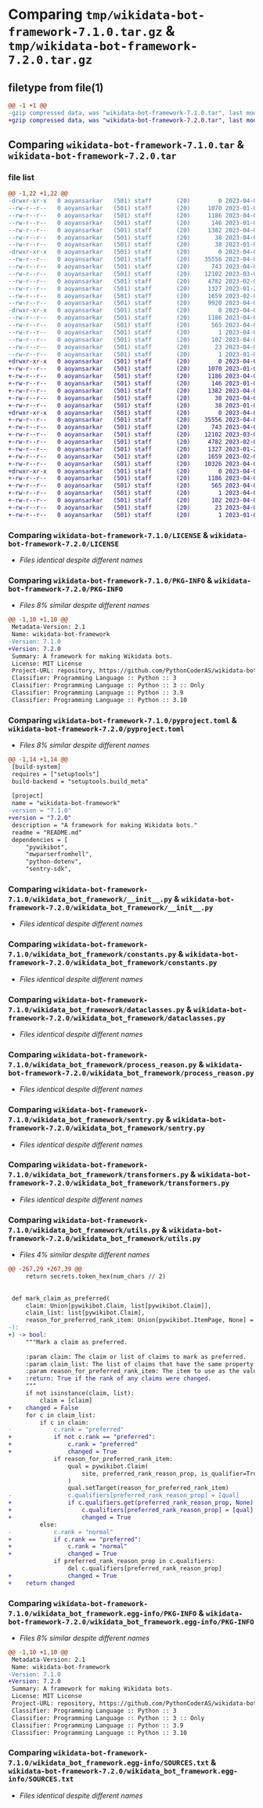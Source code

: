 # Comparing `tmp/wikidata-bot-framework-7.1.0.tar.gz` & `tmp/wikidata-bot-framework-7.2.0.tar.gz`

## filetype from file(1)

```diff
@@ -1 +1 @@
-gzip compressed data, was "wikidata-bot-framework-7.1.0.tar", last modified: Sat Apr  8 22:59:49 2023, max compression
+gzip compressed data, was "wikidata-bot-framework-7.2.0.tar", last modified: Sat Apr  8 23:34:49 2023, max compression
```

## Comparing `wikidata-bot-framework-7.1.0.tar` & `wikidata-bot-framework-7.2.0.tar`

### file list

```diff
@@ -1,22 +1,22 @@
-drwxr-xr-x   0 aoyansarkar   (501) staff       (20)        0 2023-04-08 22:59:49.033688 wikidata-bot-framework-7.1.0/
--rw-r--r--   0 aoyansarkar   (501) staff       (20)     1070 2023-01-08 17:41:08.000000 wikidata-bot-framework-7.1.0/LICENSE
--rw-r--r--   0 aoyansarkar   (501) staff       (20)     1186 2023-04-08 22:59:49.033325 wikidata-bot-framework-7.1.0/PKG-INFO
--rw-r--r--   0 aoyansarkar   (501) staff       (20)      146 2023-01-08 17:41:08.000000 wikidata-bot-framework-7.1.0/README.md
--rw-r--r--   0 aoyansarkar   (501) staff       (20)     1382 2023-04-08 22:59:05.000000 wikidata-bot-framework-7.1.0/pyproject.toml
--rw-r--r--   0 aoyansarkar   (501) staff       (20)       38 2023-04-08 22:59:49.033779 wikidata-bot-framework-7.1.0/setup.cfg
--rw-r--r--   0 aoyansarkar   (501) staff       (20)       38 2023-01-08 18:32:42.000000 wikidata-bot-framework-7.1.0/setup.py
-drwxr-xr-x   0 aoyansarkar   (501) staff       (20)        0 2023-04-08 22:59:49.028634 wikidata-bot-framework-7.1.0/wikidata_bot_framework/
--rw-r--r--   0 aoyansarkar   (501) staff       (20)    35556 2023-04-08 22:57:57.000000 wikidata-bot-framework-7.1.0/wikidata_bot_framework/__init__.py
--rw-r--r--   0 aoyansarkar   (501) staff       (20)      743 2023-04-08 22:52:06.000000 wikidata-bot-framework-7.1.0/wikidata_bot_framework/constants.py
--rw-r--r--   0 aoyansarkar   (501) staff       (20)    12102 2023-03-04 17:24:25.000000 wikidata-bot-framework-7.1.0/wikidata_bot_framework/dataclasses.py
--rw-r--r--   0 aoyansarkar   (501) staff       (20)     4782 2023-02-03 21:36:54.000000 wikidata-bot-framework-7.1.0/wikidata_bot_framework/process_reason.py
--rw-r--r--   0 aoyansarkar   (501) staff       (20)     1327 2023-01-23 02:06:05.000000 wikidata-bot-framework-7.1.0/wikidata_bot_framework/sentry.py
--rw-r--r--   0 aoyansarkar   (501) staff       (20)     1659 2023-02-04 17:10:17.000000 wikidata-bot-framework-7.1.0/wikidata_bot_framework/transformers.py
--rw-r--r--   0 aoyansarkar   (501) staff       (20)     9920 2023-04-08 22:57:57.000000 wikidata-bot-framework-7.1.0/wikidata_bot_framework/utils.py
-drwxr-xr-x   0 aoyansarkar   (501) staff       (20)        0 2023-04-08 22:59:49.032671 wikidata-bot-framework-7.1.0/wikidata_bot_framework.egg-info/
--rw-r--r--   0 aoyansarkar   (501) staff       (20)     1186 2023-04-08 22:59:49.000000 wikidata-bot-framework-7.1.0/wikidata_bot_framework.egg-info/PKG-INFO
--rw-r--r--   0 aoyansarkar   (501) staff       (20)      565 2023-04-08 22:59:49.000000 wikidata-bot-framework-7.1.0/wikidata_bot_framework.egg-info/SOURCES.txt
--rw-r--r--   0 aoyansarkar   (501) staff       (20)        1 2023-04-08 22:59:49.000000 wikidata-bot-framework-7.1.0/wikidata_bot_framework.egg-info/dependency_links.txt
--rw-r--r--   0 aoyansarkar   (501) staff       (20)      102 2023-04-08 22:59:49.000000 wikidata-bot-framework-7.1.0/wikidata_bot_framework.egg-info/requires.txt
--rw-r--r--   0 aoyansarkar   (501) staff       (20)       23 2023-04-08 22:59:49.000000 wikidata-bot-framework-7.1.0/wikidata_bot_framework.egg-info/top_level.txt
--rw-r--r--   0 aoyansarkar   (501) staff       (20)        1 2023-01-08 18:38:56.000000 wikidata-bot-framework-7.1.0/wikidata_bot_framework.egg-info/zip-safe
+drwxr-xr-x   0 aoyansarkar   (501) staff       (20)        0 2023-04-08 23:34:49.565075 wikidata-bot-framework-7.2.0/
+-rw-r--r--   0 aoyansarkar   (501) staff       (20)     1070 2023-01-08 17:41:08.000000 wikidata-bot-framework-7.2.0/LICENSE
+-rw-r--r--   0 aoyansarkar   (501) staff       (20)     1186 2023-04-08 23:34:49.564853 wikidata-bot-framework-7.2.0/PKG-INFO
+-rw-r--r--   0 aoyansarkar   (501) staff       (20)      146 2023-01-08 17:41:08.000000 wikidata-bot-framework-7.2.0/README.md
+-rw-r--r--   0 aoyansarkar   (501) staff       (20)     1382 2023-04-08 23:31:56.000000 wikidata-bot-framework-7.2.0/pyproject.toml
+-rw-r--r--   0 aoyansarkar   (501) staff       (20)       38 2023-04-08 23:34:49.565138 wikidata-bot-framework-7.2.0/setup.cfg
+-rw-r--r--   0 aoyansarkar   (501) staff       (20)       38 2023-01-08 18:32:42.000000 wikidata-bot-framework-7.2.0/setup.py
+drwxr-xr-x   0 aoyansarkar   (501) staff       (20)        0 2023-04-08 23:34:49.562815 wikidata-bot-framework-7.2.0/wikidata_bot_framework/
+-rw-r--r--   0 aoyansarkar   (501) staff       (20)    35556 2023-04-08 22:57:57.000000 wikidata-bot-framework-7.2.0/wikidata_bot_framework/__init__.py
+-rw-r--r--   0 aoyansarkar   (501) staff       (20)      743 2023-04-08 22:52:06.000000 wikidata-bot-framework-7.2.0/wikidata_bot_framework/constants.py
+-rw-r--r--   0 aoyansarkar   (501) staff       (20)    12102 2023-03-04 17:24:25.000000 wikidata-bot-framework-7.2.0/wikidata_bot_framework/dataclasses.py
+-rw-r--r--   0 aoyansarkar   (501) staff       (20)     4782 2023-02-03 21:36:54.000000 wikidata-bot-framework-7.2.0/wikidata_bot_framework/process_reason.py
+-rw-r--r--   0 aoyansarkar   (501) staff       (20)     1327 2023-01-23 02:06:05.000000 wikidata-bot-framework-7.2.0/wikidata_bot_framework/sentry.py
+-rw-r--r--   0 aoyansarkar   (501) staff       (20)     1659 2023-02-04 17:10:17.000000 wikidata-bot-framework-7.2.0/wikidata_bot_framework/transformers.py
+-rw-r--r--   0 aoyansarkar   (501) staff       (20)    10326 2023-04-08 23:31:44.000000 wikidata-bot-framework-7.2.0/wikidata_bot_framework/utils.py
+drwxr-xr-x   0 aoyansarkar   (501) staff       (20)        0 2023-04-08 23:34:49.564417 wikidata-bot-framework-7.2.0/wikidata_bot_framework.egg-info/
+-rw-r--r--   0 aoyansarkar   (501) staff       (20)     1186 2023-04-08 23:34:49.000000 wikidata-bot-framework-7.2.0/wikidata_bot_framework.egg-info/PKG-INFO
+-rw-r--r--   0 aoyansarkar   (501) staff       (20)      565 2023-04-08 23:34:49.000000 wikidata-bot-framework-7.2.0/wikidata_bot_framework.egg-info/SOURCES.txt
+-rw-r--r--   0 aoyansarkar   (501) staff       (20)        1 2023-04-08 23:34:49.000000 wikidata-bot-framework-7.2.0/wikidata_bot_framework.egg-info/dependency_links.txt
+-rw-r--r--   0 aoyansarkar   (501) staff       (20)      102 2023-04-08 23:34:49.000000 wikidata-bot-framework-7.2.0/wikidata_bot_framework.egg-info/requires.txt
+-rw-r--r--   0 aoyansarkar   (501) staff       (20)       23 2023-04-08 23:34:49.000000 wikidata-bot-framework-7.2.0/wikidata_bot_framework.egg-info/top_level.txt
+-rw-r--r--   0 aoyansarkar   (501) staff       (20)        1 2023-01-08 18:38:56.000000 wikidata-bot-framework-7.2.0/wikidata_bot_framework.egg-info/zip-safe
```

### Comparing `wikidata-bot-framework-7.1.0/LICENSE` & `wikidata-bot-framework-7.2.0/LICENSE`

 * *Files identical despite different names*

### Comparing `wikidata-bot-framework-7.1.0/PKG-INFO` & `wikidata-bot-framework-7.2.0/PKG-INFO`

 * *Files 8% similar despite different names*

```diff
@@ -1,10 +1,10 @@
 Metadata-Version: 2.1
 Name: wikidata-bot-framework
-Version: 7.1.0
+Version: 7.2.0
 Summary: A framework for making Wikidata bots.
 License: MIT License
 Project-URL: repository, https://github.com/PythonCoderAS/wikidata-bot-framework
 Classifier: Programming Language :: Python :: 3
 Classifier: Programming Language :: Python :: 3 :: Only
 Classifier: Programming Language :: Python :: 3.9
 Classifier: Programming Language :: Python :: 3.10
```

### Comparing `wikidata-bot-framework-7.1.0/pyproject.toml` & `wikidata-bot-framework-7.2.0/pyproject.toml`

 * *Files 8% similar despite different names*

```diff
@@ -1,14 +1,14 @@
 [build-system]
 requires = ["setuptools"]
 build-backend = "setuptools.build_meta"
 
 [project]
 name = "wikidata-bot-framework"
-version = "7.1.0"
+version = "7.2.0"
 description = "A framework for making Wikidata bots."
 readme = "README.md"
 dependencies = [
     "pywikibot",
     "mwparserfromhell",
     "python-dotenv",
     "sentry-sdk",
```

### Comparing `wikidata-bot-framework-7.1.0/wikidata_bot_framework/__init__.py` & `wikidata-bot-framework-7.2.0/wikidata_bot_framework/__init__.py`

 * *Files identical despite different names*

### Comparing `wikidata-bot-framework-7.1.0/wikidata_bot_framework/constants.py` & `wikidata-bot-framework-7.2.0/wikidata_bot_framework/constants.py`

 * *Files identical despite different names*

### Comparing `wikidata-bot-framework-7.1.0/wikidata_bot_framework/dataclasses.py` & `wikidata-bot-framework-7.2.0/wikidata_bot_framework/dataclasses.py`

 * *Files identical despite different names*

### Comparing `wikidata-bot-framework-7.1.0/wikidata_bot_framework/process_reason.py` & `wikidata-bot-framework-7.2.0/wikidata_bot_framework/process_reason.py`

 * *Files identical despite different names*

### Comparing `wikidata-bot-framework-7.1.0/wikidata_bot_framework/sentry.py` & `wikidata-bot-framework-7.2.0/wikidata_bot_framework/sentry.py`

 * *Files identical despite different names*

### Comparing `wikidata-bot-framework-7.1.0/wikidata_bot_framework/transformers.py` & `wikidata-bot-framework-7.2.0/wikidata_bot_framework/transformers.py`

 * *Files identical despite different names*

### Comparing `wikidata-bot-framework-7.1.0/wikidata_bot_framework/utils.py` & `wikidata-bot-framework-7.2.0/wikidata_bot_framework/utils.py`

 * *Files 4% similar despite different names*

```diff
@@ -267,29 +267,39 @@
     return secrets.token_hex(num_chars // 2)
 
 
 def mark_claim_as_preferred(
     claim: Union[pywikibot.Claim, list[pywikibot.Claim]],
     claim_list: list[pywikibot.Claim],
     reason_for_preferred_rank_item: Union[pywikibot.ItemPage, None] = None,
-):
+) -> bool:
     """Mark a claim as preferred.
 
     :param claim: The claim or list of claims to mark as preferred.
     :param claim_list: The list of claims that have the same property as the target claim The target claim(s) will be marked preferred while all other claims will be unmarked.
     :param reason_for_preferred_rank_item: The item to use as the value for the qualifer "reason for preferred rank". Leave blank to not include the qualifier.
+    :return: True if the rank of any claims were changed.
     """
     if not isinstance(claim, list):
         claim = [claim]
+    changed = False
     for c in claim_list:
         if c in claim:
-            c.rank = "preferred"
+            if not c.rank == "preferred":
+                c.rank = "preferred"
+                changed = True
             if reason_for_preferred_rank_item:
                 qual = pywikibot.Claim(
                     site, preferred_rank_reason_prop, is_qualifier=True
                 )
                 qual.setTarget(reason_for_preferred_rank_item)
-                c.qualifiers[preferred_rank_reason_prop] = [qual]
+                if c.qualifiers.get(preferred_rank_reason_prop, None) != [qual]:
+                    c.qualifiers[preferred_rank_reason_prop] = [qual]
+                    changed = True
         else:
-            c.rank = "normal"
+            if c.rank == "preferred":
+                c.rank = "normal"
+                changed = True
             if preferred_rank_reason_prop in c.qualifiers:
                 del c.qualifiers[preferred_rank_reason_prop]
+                changed = True
+    return changed
```

### Comparing `wikidata-bot-framework-7.1.0/wikidata_bot_framework.egg-info/PKG-INFO` & `wikidata-bot-framework-7.2.0/wikidata_bot_framework.egg-info/PKG-INFO`

 * *Files 8% similar despite different names*

```diff
@@ -1,10 +1,10 @@
 Metadata-Version: 2.1
 Name: wikidata-bot-framework
-Version: 7.1.0
+Version: 7.2.0
 Summary: A framework for making Wikidata bots.
 License: MIT License
 Project-URL: repository, https://github.com/PythonCoderAS/wikidata-bot-framework
 Classifier: Programming Language :: Python :: 3
 Classifier: Programming Language :: Python :: 3 :: Only
 Classifier: Programming Language :: Python :: 3.9
 Classifier: Programming Language :: Python :: 3.10
```

### Comparing `wikidata-bot-framework-7.1.0/wikidata_bot_framework.egg-info/SOURCES.txt` & `wikidata-bot-framework-7.2.0/wikidata_bot_framework.egg-info/SOURCES.txt`

 * *Files identical despite different names*


